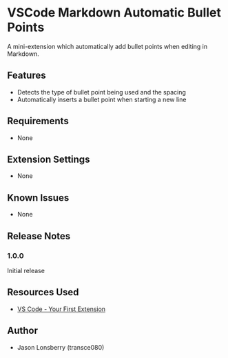 # VSCode Markdown Automatic Bullet Points

A mini-extension which automatically add bullet points when editing in Markdown.

## Features

- Detects the type of bullet point being used and the spacing
- Automatically inserts a bullet point when starting a new line

## Requirements

- None

## Extension Settings

- None

## Known Issues

- None

## Release Notes

### 1.0.0

Initial release

## Resources Used

- [VS Code - Your First Extension](https://code.visualstudio.com/api/get-started/your-first-extension)

## Author

- Jason Lonsberry (transce080)
